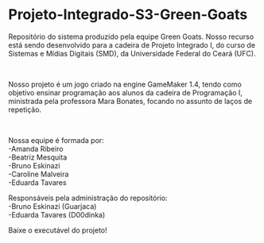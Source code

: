 # Projeto-Integrado-S3-Green-Goats
<p>Repositório do sistema produzido pela equipe Green Goats. Nosso recurso está sendo desenvolvido para a cadeira de Projeto Integrado I, do curso de Sistemas e Mídias Digitais (SMD), da Universidade Federal do Ceará (UFC). </p><br>
<p>Nosso projeto é um jogo criado na engine GameMaker 1.4, tendo como objetivo ensinar programação aos alunos da cadeira de Programação I, ministrada pela professora Mara Bonates, focando no assunto de laços de repetição. </p><br>
<p>Nossa equipe é formada por: <br>
  -Amanda Ribeiro <br>
  -Beatriz Mesquita <br>
  -Bruno Eskinazi <br>
  -Caroline Malveira <br>
  -Eduarda Tavares </p>
<p>Responsáveis pela administração do repositório: <br>
  -Bruno Eskinazi (Guarjaca) <br>
  -Eduarda Tavares (D00dinka)</p>

<a link="https://drive.google.com/drive/folders/1X0EZq0qilENbWgePb7Sr6Snv6jQ-BaZ-" target="_blank">Baixe o executável do projeto!</a>
